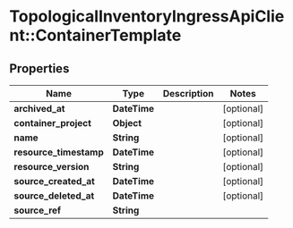 # TopologicalInventoryIngressApiClient::ContainerTemplate

## Properties
Name | Type | Description | Notes
------------ | ------------- | ------------- | -------------
**archived_at** | **DateTime** |  | [optional] 
**container_project** | **Object** |  | [optional] 
**name** | **String** |  | [optional] 
**resource_timestamp** | **DateTime** |  | [optional] 
**resource_version** | **String** |  | [optional] 
**source_created_at** | **DateTime** |  | [optional] 
**source_deleted_at** | **DateTime** |  | [optional] 
**source_ref** | **String** |  | 


